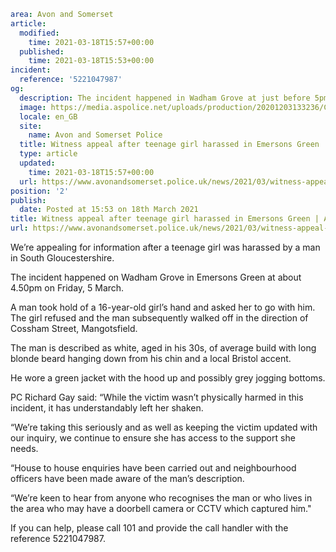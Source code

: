 ```yaml
area: Avon and Somerset
article:
  modified:
    time: 2021-03-18T15:57+00:00
  published:
    time: 2021-03-18T15:53+00:00
incident:
  reference: '5221047987'
og:
  description: The incident happened in Wadham Grove at just before 5pm on Friday 5 March.
  image: https://media.aspolice.net/uploads/production/20201203133236/Can-you-help-hat.jpg
  locale: en_GB
  site:
    name: Avon and Somerset Police
  title: Witness appeal after teenage girl harassed in Emersons Green | Avon and Somerset Police
  type: article
  updated:
    time: 2021-03-18T15:57+00:00
  url: https://www.avonandsomerset.police.uk/news/2021/03/witness-appeal-after-teenage-girl-harassed-in-emersons-green/
position: '2'
publish:
  date: Posted at 15:53 on 18th March 2021
title: Witness appeal after teenage girl harassed in Emersons Green | Avon and Somerset Police
url: https://www.avonandsomerset.police.uk/news/2021/03/witness-appeal-after-teenage-girl-harassed-in-emersons-green/
```

We’re appealing for information after a teenage girl was harassed by a man in South Gloucestershire.

The incident happened on Wadham Grove in Emersons Green at about 4.50pm on Friday, 5 March.

A man took hold of a 16-year-old girl’s hand and asked her to go with him. The girl refused and the man subsequently walked off in the direction of Cossham Street, Mangotsfield.

The man is described as white, aged in his 30s, of average build with long blonde beard hanging down from his chin and a local Bristol accent.

He wore a green jacket with the hood up and possibly grey jogging bottoms.

PC Richard Gay said: “While the victim wasn’t physically harmed in this incident, it has understandably left her shaken.

“We’re taking this seriously and as well as keeping the victim updated with our inquiry, we continue to ensure she has access to the support she needs.

“House to house enquiries have been carried out and neighbourhood officers have been made aware of the man’s description.

“We’re keen to hear from anyone who recognises the man or who lives in the area who may have a doorbell camera or CCTV which captured him."

If you can help, please call 101 and provide the call handler with the reference 5221047987.
